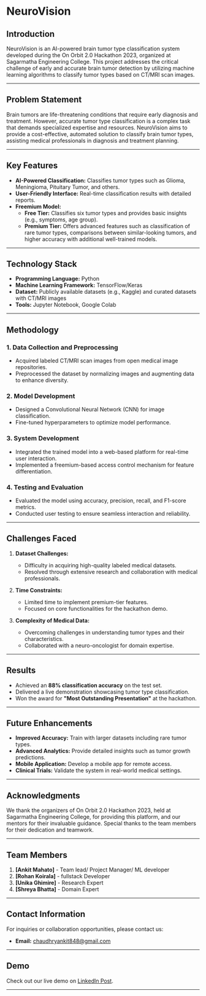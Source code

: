 # NeuroVision

## Introduction
NeuroVision is an AI-powered brain tumor type classification system developed during the On Orbit 2.0 Hackathon 2023, organized at Sagarmatha Engineering College. This project addresses the critical challenge of early and accurate brain tumor detection by utilizing machine learning algorithms to classify tumor types based on CT/MRI scan images.

---

## Problem Statement
Brain tumors are life-threatening conditions that require early diagnosis and treatment. However, accurate tumor type classification is a complex task that demands specialized expertise and resources. NeuroVision aims to provide a cost-effective, automated solution to classify brain tumor types, assisting medical professionals in diagnosis and treatment planning.

---

## Key Features
- **AI-Powered Classification:** Classifies tumor types such as Glioma, Meningioma, Pituitary Tumor, and others.
- **User-Friendly Interface:** Real-time classification results with detailed reports.
- **Freemium Model:**
  - **Free Tier:** Classifies six tumor types and provides basic insights (e.g., symptoms, age group).
  - **Premium Tier:** Offers advanced features such as classification of rare tumor types, comparisons between similar-looking tumors, and higher accuracy with additional well-trained models.

---

## Technology Stack
- **Programming Language:** Python
- **Machine Learning Framework:** TensorFlow/Keras
- **Dataset:** Publicly available datasets (e.g., Kaggle) and curated datasets with CT/MRI images
- **Tools:** Jupyter Notebook, Google Colab

---

## Methodology
### 1. **Data Collection and Preprocessing**
   - Acquired labeled CT/MRI scan images from open medical image repositories.
   - Preprocessed the dataset by normalizing images and augmenting data to enhance diversity.

### 2. **Model Development**
   - Designed a Convolutional Neural Network (CNN) for image classification.
   - Fine-tuned hyperparameters to optimize model performance.

### 3. **System Development**
   - Integrated the trained model into a web-based platform for real-time user interaction.
   - Implemented a freemium-based access control mechanism for feature differentiation.

### 4. **Testing and Evaluation**
   - Evaluated the model using accuracy, precision, recall, and F1-score metrics.
   - Conducted user testing to ensure seamless interaction and reliability.

---

## Challenges Faced
1. **Dataset Challenges:**
   - Difficulty in acquiring high-quality labeled medical datasets.
   - Resolved through extensive research and collaboration with medical professionals.

2. **Time Constraints:**
   - Limited time to implement premium-tier features.
   - Focused on core functionalities for the hackathon demo.

3. **Complexity of Medical Data:**
   - Overcoming challenges in understanding tumor types and their characteristics.
   - Collaborated with a neuro-oncologist for domain expertise.

---

## Results
- Achieved an **88% classification accuracy** on the test set.
- Delivered a live demonstration showcasing tumor type classification.
- Won the award for **"Most Outstanding Presentation"** at the hackathon.

---

## Future Enhancements
- **Improved Accuracy:** Train with larger datasets including rare tumor types.
- **Advanced Analytics:** Provide detailed insights such as tumor growth predictions.
- **Mobile Application:** Develop a mobile app for remote access.
- **Clinical Trials:** Validate the system in real-world medical settings.

---

## Acknowledgments
We thank the organizers of On Orbit 2.0 Hackathon 2023, held at Sagarmatha Engineering College, for providing this platform, and our mentors for their invaluable guidance. Special thanks to the team members for their dedication and teamwork.

---

## Team Members
1. **[Ankit Mahato]** - Team lead/ Project Manager/ ML developer
2. **[Rohan Koirala]** - fullstack Developer
3. **[Unika Ghimire]** - Research Expert
4. **[Shreya Bhatta]** - Domain Expert

---

## Contact Information
For inquiries or collaboration opportunities, please contact us:
- **Email:** chaudhryankit848@gmail.com

---

## Demo
Check out our live demo on [LinkedIn Post]([https://youtube.com](https://www.linkedin.com/posts/mahatoankit_machinelearning-artificialintelligence-aiinhealthcare-activity-7269332653932195840-St6m?utm_source=share&utm_medium=member_desktop)).

---
